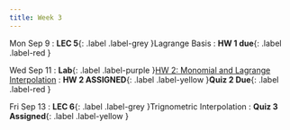 ```yaml
---
title: Week 3
---
```


Mon Sep 9
: **LEC 5**{: .label .label-grey }Lagrange Basis
: **HW 1 due**{: .label .label-red }

Wed Sep 11
: **Lab**{: .label .label-purple }[HW 2: Monomial and Lagrange Interpolation](https://classroom.github.com/a/ZXX8p157)
: **HW 2 ASSIGNED**{: .label .label-yellow }**Quiz 2 Due**{: .label .label-red }

Fri Sep 13
: **LEC 6**{: .label .label-grey }Trignometric Interpolation
: **Quiz 3 Assigned**{: .label .label-yellow }
